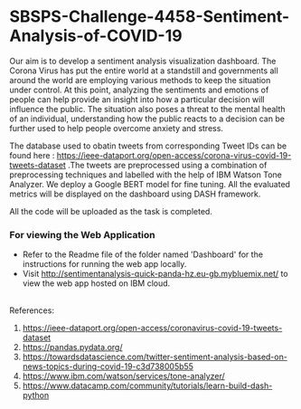 # SBSPS-Challenge-4458-Sentiment-Analysis-of-COVID-19

Our aim is to develop a sentiment analysis visualization dashboard. The Corona Virus has put the entire world at a standstill and governments all around the world are employing various methods to keep the situation under control. At this point, analyzing the sentiments and emotions of people can help provide an insight into how a particular decision will influence the public. The situation also poses a threat to the mental health of an individual, understanding how the public reacts to a decision can be further used to help people overcome anxiety and stress. 

The database used to obatin tweets from corresponding Tweet IDs can be found here : <a> https://ieee-dataport.org/open-access/corona-virus-covid-19-tweets-dataset </a>.The tweets are preprocessed using a combination of preprocessing techniques and labelled with the help of IBM Watson Tone Analyzer. We deploy a Google BERT model for fine tuning. All the evaluated metrics will be displayed on the dashboard using DASH framework.

All the code will be uploaded as the task is completed. 

### For viewing the Web Application
- Refer to the Readme file of the folder named 'Dashboard' for the instructions for running the web app locally.
- Visit http://sentimentanalysis-quick-panda-hz.eu-gb.mybluemix.net/ to view the web app hosted on IBM cloud.

<br>
 References:<br>

1. <a>https://ieee-dataport.org/open-access/coronavirus-covid-19-tweets-dataset</a> <br>
2. <a>https://pandas.pydata.org/</a><br>
3. <a>https://towardsdatascience.com/twitter-sentiment-analysis-based-on-news-topics-during-covid-19-c3d738005b55</a><br>
4. <a>https://www.ibm.com/watson/services/tone-analyzer/</a><br>
5. <a>https://www.datacamp.com/community/tutorials/learn-build-dash-python</a><br>
 

